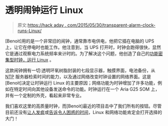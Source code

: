 # 透明闹钟运行 Linux

> 原文:[https://hack aday . com/2015/05/30/transparent-alarm-clock-runs-Linux/](https://hackaday.com/2015/05/30/transparent-alarm-clock-runs-linux/)

[Benoit]用的是一个非常旧的闹钟，通常靠市电供电，他把它插在电脑的 UPS 上，让它在停电时也能工作。他注意到，当 UPS 打开时，时钟会跑得很快，显然它是通过观察电力系统频率来计时的。为了解决这个问题，他创造了自己的[功能密集型时钟，运行 Linux](http://www.bfrigon.com/posts/projects/alarm-clock/) 。

这款闹钟拥有一切:透明环氧树脂封装的七段显示器，触摸界面，电池备份，从 [NTP](http://en.m.wikipedia.org/wiki/Network_Time_Protocol) 服务器检索时间的能力，以及通过网络改变时钟设置的网络界面。这是[Benoit]决定让时钟运行 Linux 的主要原因；网络功能为时钟增加了许多功能，例如在特定时间向其他设备发送命令的功能。时钟运行在一个 Aria G25 SOM 上，并有一个定制的外壳，看起来非常专业。

我们喜欢这里的高质量时钟，而[Benoit]最近的项目击中了我们所有的按钮。尽管目前还没有[让人发疯](http://hackaday.com/2011/10/06/vetinari-clock-will-drive-you-insane/)或[告诉令人困惑的时间](http://hackaday.com/2014/09/22/topsy-turvy-clock-tells-confusing-time/)，Linux 和网络功能肯定会打开选择的大门！